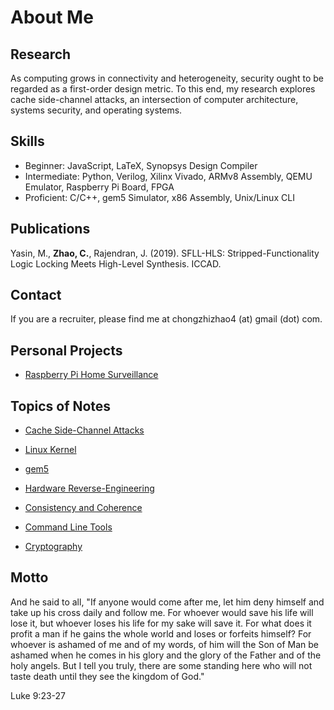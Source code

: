 # About Me

## Research

As computing grows in connectivity and heterogeneity, security ought to be regarded as
a first-order design metric. To this end, my research explores cache side-channel attacks,
an intersection of computer architecture, systems security, and operating systems.

## Skills

- Beginner: JavaScript, LaTeX, Synopsys Design Compiler
- Intermediate: Python, Verilog, Xilinx Vivado, ARMv8 Assembly, QEMU Emulator, Raspberry Pi Board, FPGA
- Proficient: C/C++, gem5 Simulator, x86 Assembly, Unix/Linux CLI

## Publications

Yasin, M., **Zhao, C.**, Rajendran, J. (2019). SFLL-HLS: Stripped-Functionality Logic Locking Meets High-Level Synthesis. ICCAD.

## Contact

If you are a recruiter, please find me at chongzhizhao4 (at) gmail (dot) com.

## Personal Projects

- [Raspberry Pi Home Surveillance](personal_proj/pi_timolo.md)

## Topics of Notes

- [Cache Side-Channel Attacks](side_channel/contents.md)

- [Linux Kernel](linux/contents.md)

- [gem5](gem5/contents.md)

- [Hardware Reverse-Engineering](hw_reveng/contents.md)

- [Consistency and Coherence](coherence/contents.md)

- [Command Line Tools](tools/contents.md)

- [Cryptography](cryptography/contents.md)

## Motto

And he said to all, "If anyone would come after me, let him deny himself and take up his
cross daily and follow me. For whoever would save his life will lose it, but whoever loses
his life for my sake will save it. For what does it profit a man if he gains the whole world
and loses or forfeits himself? For whoever is ashamed of me and of my words, of him will
the Son of Man be ashamed when he comes in his glory and the glory of the Father and of the
holy angels. But I tell you truly, there are some standing here who will not taste death
until they see the kingdom of God."

Luke 9:23-27
